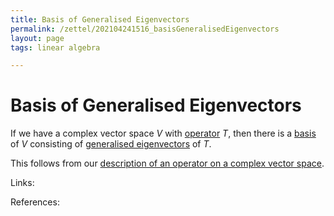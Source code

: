 ```yaml
---
title: Basis of Generalised Eigenvectors
permalink: /zettel/202104241516_basisGeneralisedEigenvectors
layout: page
tags: linear algebra

---
```

# Basis of Generalised Eigenvectors

If we have a complex vector space $V$ with [operator](202102082104_operatorDefinition) $T$, then there is 
a [basis](202102062154_basisDefinition) of $V$ consisting of [generalised eigenvectors](202102221239_generalizedEigenvectorDefinition) 
of $T$.

This follows from our [description of an operator on a complex vector space](202104241507_descriptionOperatorComplexSpaceGeneralisedEigenspace).

Links: 

References: 

